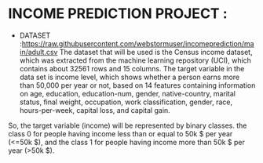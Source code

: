 # INCOME PREDICTION PROJECT :

      
* DATASET :https://raw.githubusercontent.com/webstormuser/incomeprediction/main/adult.csv 
      The dataset that will be used is the Census income dataset, which was extracted from the machine learning repository (UCI), which contains about 32561 rows and 15 columns. The target variable in the data set is income level, which shows whether a person earns more than 50,000 per year or not, based on 14 features containing information on age, education, education-num, gender, native-country, marital status, final weight, occupation, work classification, gender, race, hours-per-week, capital loss, and capital gain.

So, the target variable (income) will be represented by binary classes. the class 0 for people having income less than or equal to 50k $ per year (<=50k $), and the class 1 for people having income more than 50k $ per year (>50k $).

